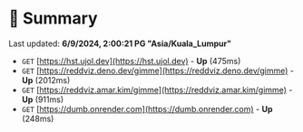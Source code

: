 # 📖 Summary
Last updated: **6/9/2024, 2:00:21 PG "Asia/Kuala_Lumpur"**

- `GET` [https://hst.ujol.dev](https://hst.ujol.dev) - **Up** (475ms)
- `GET` [https://reddviz.deno.dev/gimme](https://reddviz.deno.dev/gimme) - **Up** (2012ms)
- `GET` [https://reddviz.amar.kim/gimme](https://reddviz.amar.kim/gimme) - **Up** (911ms)
- `GET` [https://dumb.onrender.com](https://dumb.onrender.com) - **Up** (248ms)
